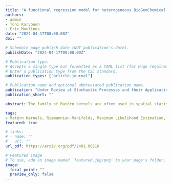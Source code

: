 ```yaml
---
title: "A functional regression model for heterogeneous BioGeoChemical Argo data in the Southern Ocean"
authors:
- admin
- Toni Karvonen
- Eric Moulines
date: "2024-04-17T00:00:00Z"
doi: ""

# Schedule page publish date (NOT publication's date).
publishDate: "2024-04-17T00:00:00Z"

# Publication type.
# Accepts a single type but formatted as a YAML list (for Hugo requirements).
# Enter a publication type from the CSL standard.
publication_types: ["article-journal"]

# Publication name and optional abbreviated publication name.
publication: "Under Review at Stochastic Processes and their Applications."
publication_short: ""

abstract: The family of Matérn kernels are often used in spatial statistics, function approximation and Gaussian process methods in machine learning. One reason for their popularity is the presence of a smoothness parameter that controls, for example, optimal error bounds for kriging and posterior contraction rates in Gaussian process regression. On closed Riemannian manifolds, we show that the smoothness parameter can be consistently estimated from the maximizer(s) of the Gaussian likelihood when the underlying data are from point evaluations of a Gaussian process and, perhaps surprisingly, even when the data comprise evaluations of a non-Gaussian process. The points at which the process is observed need not have any particular spatial structure beyond quasi-uniformity. Our methods are based on results from approximation theory for the Sobolev scale of Hilbert spaces. Moreover, we generalize a well-known equivalence of measures phenomenon related to Matérn kernels to the non-Gaussian case by using Kakutani's theorem. 

tags:
- Matérn Kernels, Riemannian Manifolds, Maximum Likelihood Estimation, Random Fields
featured: true

# links:
# - name: ""
#   url: ""
url_pdf: https://arxiv.org/pdf/2401.00510

# Featured image
# To use, add an image named `featured.jpg/png` to your page's folder. 
image:
  focal_point: ""
  preview_only: false
---
```


